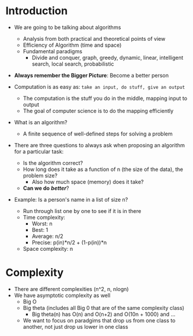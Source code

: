# Introduction

- We are going to be talking about algorithms
    - Analysis from both practical and theoretical points of view
    - Efficiency of Algorithm (time and space)
    - Fundamental paradigms
        - Divide and conquer, graph, greedy, dynamic, linear, intelligent search, local search, probabilistic

- __Always remember the Bigger Picture__: Become a better person
- Computation is as easy as: `take an input, do stuff, give an output` 
    - The computation is the stuff you do in the middle, mapping input to output
    - The goal of computer science is to do the mapping efficiently
- What is an algorithm?
    - A finite sequence of well-defined steps for solving a problem

- There are three questions to always ask when proposing an algorithm for a particular task:
    - Is the algorithm correct?
    - How long does it take as a function of n (the size of the data), the problem size?
        - Also how much space (memory) does it take?
    - __Can we do__ ___better___?
     
- Example: Is a person's name in a list of size n?
    - Run through list one by one to see if it is in there 
    - Time complexity: 
        - Worst: n
        - Best: 1
        - Average: n/2 
        - Precise: p(in)*n/2 + (1-p(in))*n
    - Space complexity: n
     
# Complexity
- There are different complexities (n^2, n, nlogn)
- We have asymptotic complexity as well
    - Big O
    - Big theta (includes all Big 0 that are of the same complexity class)
        - Big theta(n) has O(n) and O(n+2) and O(10n + 1000) and ...
    - We want to focus on paradgims that drop us from one class to another, not just drop us lower in one class
